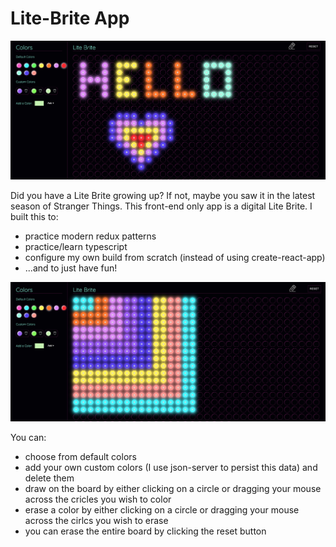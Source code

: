 # Lite-Brite App

![Lite-Brite-Image-1](Lite-Brite-1.png)

Did you have a Lite Brite growing up? If not, maybe you saw it in the latest season of Stranger Things. This front-end only app is a digital Lite Brite.
I built this to:
- practice modern redux patterns
- practice/learn typescript
- configure my own build from scratch (instead of using create-react-app)
- ...and to just have fun!

![Lite-Brite-Image-2](Lite-Brite-2.png)



You can:
- choose from default colors
- add your own custom colors (I use json-server to persist this data) and delete them
- draw on the board by either clicking on a circle or dragging your mouse across the cricles you wish to color
- erase a color by either clicking on a circle or dragging your mouse across the cirlcs you wish to erase
- you can erase the entire board by clicking the reset button